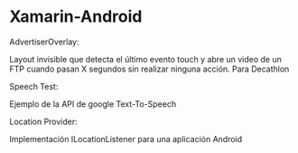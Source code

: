 # Xamarin-Android

AdvertiserOverlay:

Layout invisible que detecta el último evento touch y abre un video de un FTP cuando pasan X segundos sin realizar ninguna acción.
Para Decathlon 


Speech Test:

Ejemplo de la API de google Text-To-Speech 

Location Provider:

Implementación ILocationListener para una aplicación Android
